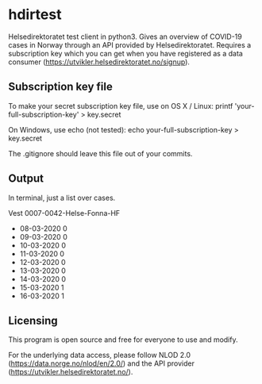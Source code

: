 # hdirtest
Helsedirektoratet test client in python3. Gives an overview of COVID-19 cases in Norway through an API provided by Helsedirektoratet. Requires a subscription key which you can get when you have registered as a data consumer (https://utvikler.helsedirektoratet.no/signup).

## Subscription key file
To make your secret subscription key file, use on OS X / Linux:
printf 'your-full-subscription-key' > key.secret

On Windows, use echo (not tested):
echo your-full-subscription-key > key.secret

The .gitignore should leave this file out of your commits.

## Output
In terminal, just a list over cases.

Vest 0007-0042-Helse-Fonna-HF
- 08-03-2020 0
- 09-03-2020 0
- 10-03-2020 0
- 11-03-2020 0
- 12-03-2020 0
- 13-03-2020 0
- 14-03-2020 0
- 15-03-2020 1
- 16-03-2020 1

## Licensing

This program is open source and free for everyone to use and modify.

For the underlying data access, please follow NLOD 2.0 (https://data.norge.no/nlod/en/2.0/) and the API provider (https://utvikler.helsedirektoratet.no/).
